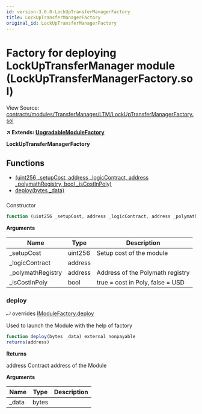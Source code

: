 ```yaml
---
id: version-3.0.0-LockUpTransferManagerFactory
title: LockUpTransferManagerFactory
original_id: LockUpTransferManagerFactory
---
```


# Factory for deploying LockUpTransferManager module (LockUpTransferManagerFactory.sol)

View Source: [contracts/modules/TransferManager/LTM/LockUpTransferManagerFactory.sol](../../../contracts/modules/TransferManager/LTM/LockUpTransferManagerFactory.sol)

**↗ Extends: [UpgradableModuleFactory](UpgradableModuleFactory.md)**

**LockUpTransferManagerFactory**

## Functions

- [(uint256 _setupCost, address _logicContract, address _polymathRegistry, bool _isCostInPoly)](#)
- [deploy(bytes _data)](#deploy)

### 

Constructor

```js
function (uint256 _setupCost, address _logicContract, address _polymathRegistry, bool _isCostInPoly) public nonpayable UpgradableModuleFactory 
```

**Arguments**

| Name        | Type           | Description  |
| ------------- |------------- | -----|
| _setupCost | uint256 | Setup cost of the module | 
| _logicContract | address |  | 
| _polymathRegistry | address | Address of the Polymath registry | 
| _isCostInPoly | bool | true = cost in Poly, false = USD | 

### deploy

⤾ overrides [IModuleFactory.deploy](IModuleFactory.md#deploy)

Used to launch the Module with the help of factory

```js
function deploy(bytes _data) external nonpayable
returns(address)
```

**Returns**

address Contract address of the Module

**Arguments**

| Name        | Type           | Description  |
| ------------- |------------- | -----|
| _data | bytes |  | 

